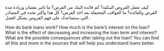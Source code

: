 كيف تعمل القروض البنكية؟ كم فائدة البنك من القرض؟ ما تاثير نقصان وزيادة مدة القرض والفائدة؟ ما العواقب المحتملة بعد اخذ القرض؟ 
كل هذا واكثر تجده في المصادر التي ستساعدك على فهم القروض بشكل افضل. 

How do bank loans work? How much is the bank’s interest on the loan? What is the effect of decreasing and increasing the loan term and interest? What are the possible consequences after taking out the loan?
You can find all this and more in the sources that will help you understand loans better.
